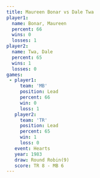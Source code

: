 ```yaml
---
title: Maureen Bonar vs Dale Twa
player1:              
  name: Bonar, Maureen
  percent: 66         
  wins: 0             
  losses: 1           
player2:              
  name: Twa, Dale     
  percent: 65         
  wins: 1             
  losses: 0           
games:
 - player1:        
     team: 'MB'    
     position: Lead
     percent: 66   
     win: 0        
     loss: 1       
   player2:        
     team: 'TR'    
     position: Lead
     percent: 65   
     win: 1        
     loss: 0       
   event: Hearts       
   year: 1983          
   draw: Round Robin(9)
   score: TR 8 - MB 6  
---
```

